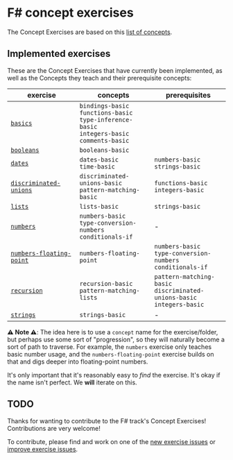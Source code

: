 # F&#35; concept exercises

The Concept Exercises are based on this [list of concepts][reference-shared].

## Implemented exercises

These are the Concept Exercises that have currently been implemented, as well as the Concepts they teach and their prerequisite concepts:

| exercise                                                            | concepts                                                                                                    | prerequisites                                                                  |
| ------------------------------------------------------------------- | ----------------------------------------------------------------------------------------------------------- | ------------------------------------------------------------------------------ |
| [`basics`][concept-exercise-basics]                                 | `bindings-basic`<br/>`functions-basic`<br/>`type-inference-basic`<br/>`integers-basic`<br/>`comments-basic` |
| [`booleans`][concept-exercise-booleans]                             | `booleans-basic`                                                                                            |                                                                                |
| [`dates`][concept-exercise-dates]                                   | `dates-basic`<br/>`time-basic`                                                                              | `numbers-basic`<br/>`strings-basic`                                            |
| [`discriminated-unions`][concept-exercise-discriminated-unions]     | `discriminated-unions-basic`<br/>`pattern-matching-basic`                                                   | `functions-basic`<br/>`integers-basic`                                         |
| [`lists`][concept-exercise-lists]                                   | `lists-basic`                                                                                               | `strings-basic`                                                                |
| [`numbers`][concept-exercise-numbers]                               | `numbers-basic`<br/>`type-conversion-numbers`<br/>`conditionals-if`                                         | -                                                                              |
| [`numbers-floating-point`][concept-exercise-numbers-floating-point] | `numbers-floating-point`                                                                                    | `numbers-basic`<br/>`type-conversion-numbers`<br/>`conditionals-if`            | - |
| [`recursion`][concept-exercise-recursion]                           | `recursion-basic`<br/>`pattern-matching-lists`                                                              | `pattern-matching-basic`<br/>`discriminated-unions-basic`<br/>`integers-basic` |
| [`strings`][concept-exercise-strings]                               | `strings-basic`                                                                                             | -                                                                              |

**⚠ Note ⚠**: The idea here is to use a `concept` name for the exercise/folder, but perhaps use some sort of "progression", so they will naturally become a sort of path to traverse. For example, the `numbers` exercise only teaches basic number usage, and the `numbers-floating-point` exercise builds on that and digs deeper into floating-point numbers.

It's only important that it's reasonably easy to _find_ the exercise. It's okay if the name isn't perfect. We **will** iterate on this.

## TODO

Thanks for wanting to contribute to the F# track's Concept Exercises! Contributions are very welcome!

To contribute, please find and work on one of the [new exercise issues][issues-new-exercise] or [improve exercise issues][issues-improve-exercise].

[reference-shared]: ../../reference/README.md
[reference]: ./reference.md
[concept-exercises]: ./concept/README.md
[concept-exercise-booleans]: ./booleans/.meta/design.md
[concept-exercise-dates]: ./dates/.meta/design.md
[concept-exercise-lists]: ./lists/.meta/design.md
[concept-exercise-strings]: ./strings/.meta/design.md
[concept-exercise-numbers]: ./numbers/.meta/design.md
[concept-exercise-recursion]: ./recursion/.meta/design.md
[concept-exercise-discriminated-unions]: ./discriminated-unions/.meta/design.md
[concept-exercise-numbers-floating-point]: ./numbers-floating-point/.meta/design.md
[concept-exercise-basics]: ./basics/.meta/design.md
[issues-new-exercise]: https://github.com/exercism/v3/issues?utf8=%E2%9C%93&q=is%3Aopen+label%3Atrack%2Ffsharp+label%3Atype%2Fnew-exercise+label%3Astatus%2Fhelp-wanted
[issues-improve-exercise]: https://github.com/exercism/v3/issues?utf8=%E2%9C%93&q=is%3Aopen+label%3Atrack%2Ffsharp+label%3Atype%2Fimprove-exercise+label%3Astatus%2Fhelp-wanted
